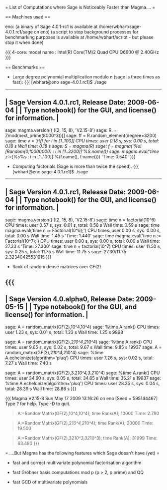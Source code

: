 = List of Computations where Sage is Noticeably Faster than Magma.... =

== Machines used ==

eno: (a binary of Sage 4.0.1-rc1 is available at /home/wbhart/sage-4.0.1.rc1/sage on eno)
(a script to stop background processes for benchmarking purposes is available at /home/wbhart/script - but please stop it when done)

{{{
4-core: model name	: Intel(R) Core(TM)2 Quad CPU    Q6600  @ 2.40GHz
}}}

== Benchmarks ==

* Large degree polynomial multiplication modulo n (sage is three times as fast):
{{{
[wbhart@eno sage-4.0.1.rc1]$ ./sage
----------------------------------------------------------------------
| Sage Version 4.0.1.rc1, Release Date: 2009-06-04                   |
| Type notebook() for the GUI, and license() for information.        |
----------------------------------------------------------------------
sage: magma.version()
((2, 15, 8), 'V2.15-8')
sage: R.<t> = Zmod(next_prime(8000^3))[]
sage: ff = R.random_element(degree=3200)
sage: time v = [ff*ff for i in [1..100]]
CPU times: user 0.18 s, sys: 0.00 s, total: 0.18 s
Wall time: 0.18 s
sage: S = magma(R)
sage: f = magma('%s![Random(0,10000000) : i in [1..3200]]'%S.name())
sage: magma.eval('time z:=[%s*%s : i in [1..100]]'%(f.name(), f.name()))
'Time: 0.540'
}}}

* Computing factorials (Sage is more than twice the speed).
{{{
[wbhart@eno sage-4.0.1.rc1]$ ./sage
----------------------------------------------------------------------
| Sage Version 4.0.1.rc1, Release Date: 2009-06-04                   |
| Type notebook() for the GUI, and license() for information.        |
----------------------------------------------------------------------
sage: magma.version()
((2, 15, 8), 'V2.15-8')
sage: time n = factorial(10^6)
CPU times: user 0.57 s, sys: 0.01 s, total: 0.58 s
Wall time: 0.59 s
sage: time magma.eval('time n := Factorial(10^6);')
CPU times: user 0.00 s, sys: 0.00 s, total: 0.00 s
Wall time: 1.45 s
'Time: 1.440'
sage: time magma.eval('time n := Factorial(10^7);')
CPU times: user 0.00 s, sys: 0.00 s, total: 0.00 s
Wall time: 27.33 s
'Time: 27.300'
sage: time n = factorial(10^7)
CPU times: user 11.50 s, sys: 0.25 s, total: 11.75 s
Wall time: 11.75 s
sage: 27.30/11.75
2.32340425531915
}}}

* Rank of random dense matrices over GF(2)

{{{
----------------------------------------------------------------------
| Sage Version 4.0.alpha0, Release Date: 2009-05-15                  |
| Type notebook() for the GUI, and license() for information.        |
----------------------------------------------------------------------
sage: A = random_matrix(GF(2),10^4,10^4)
sage: %time A.rank()
CPU times: user 1.23 s, sys: 0.01 s, total: 1.23 s
Wall time: 1.25 s
9998

sage: A = random_matrix(GF(2),2*10^4,2*10^4)
sage: %time A.rank()
CPU times: user 9.65 s, sys: 0.02 s, total: 9.67 s
Wall time: 9.85 s
19937
sage: A = random_matrix(GF(2),2*10^4,2*10^4)
sage: %time A.echelonize(algorithm='pluq')
CPU times: user 7.26 s, sys: 0.02 s, total: 7.27 s
Wall time: 7.40 s

sage: A = random_matrix(GF(2),3.2*10^4,3.2*10^4)
sage: %time A.rank()
CPU times: user 34.60 s, sys: 0.05 s, total: 34.65 s
Wall time: 35.21 s
19937
sage: %time A.echelonize(algorithm='pluq')
CPU times: user 28.35 s, sys: 0.04 s, total: 28.39 s
Wall time: 28.86 s
}}}

{{{
Magma V2.15-8     Sun May 17 2009 13:16:26 on eno      [Seed = 595144467]
Type ? for help.  Type <Ctrl>-D to quit.
> A:=RandomMatrix(GF(2),10^4,10^4);
> time Rank(A);
10000
Time: 2.790

> A:=RandomMatrix(GF(2),2*10^4,2*10^4);
> time Rank(A);
20000
Time: 19.500

> A:=RandomMatrix(GF(2),32*10^3,32*10^3);
> time Rank(A);
31999
Time: 63.480
}}}


= ....But Magma has the following features which Sage doesn't have (yet) =

* fast and correct multivariate polynomial factorisation algorithm

* fast Gröbner basis computations mod p (p > 2, p prime) and QQ

* fast GCD of multivariate polynomials

